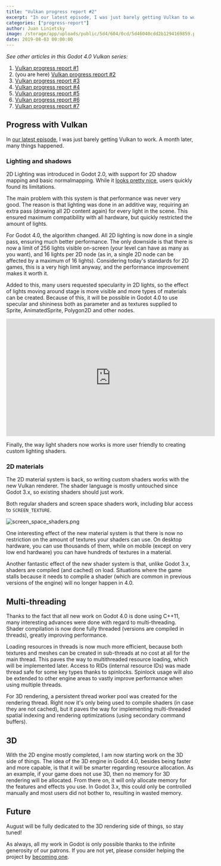 ```yaml
---
title: "Vulkan progress report #2"
excerpt: "In our latest episode, I was just barely getting Vulkan to work. A month later, many things happened!"
categories: ["progress-report"]
author: Juan Linietsky
image: /storage/app/uploads/public/5d4/604/0cd/5d46040cdd2b1294169859.png
date: 2019-08-03 00:00:00
---
```


*See other articles in this Godot 4.0 Vulkan series:*

1. [Vulkan progress report #1](https://godotengine.org/article/vulkan-progress-report-1)
2. (you are here) [Vulkan progress report #2](https://godotengine.org/article/vulkan-progress-report-2)
3. [Vulkan progress report #3](https://godotengine.org/article/vulkan-progress-report-3)
4. [Vulkan progress report #4](https://godotengine.org/article/vulkan-progress-report-4)
5. [Vulkan progress report #5](https://godotengine.org/article/vulkan-progress-report-5)
6. [Vulkan progress report #6](https://godotengine.org/article/vulkan-progress-report-6)
7. [Vulkan progress report #7](https://godotengine.org/article/vulkan-progress-report-7)

## Progress with Vulkan

In [our latest episode](https://godotengine.org/article/vulkan-progress-report-1), I was just barely getting Vulkan to work. A month later, many things happened.

### Lighting and shadows

2D Lighting was introduced in Godot 2.0, with support for 2D shadow mapping and basic normalmapping. While it [looks pretty nice](https://www.youtube.com/watch?v=q7Zwr8JjUvU&t=4s), users quickly found its limitations.

The main problem with this system is that performance was never very good. The reason is that lighting was done in an additive way, requiring an extra pass (drawing all 2D content again) for every light in the scene. This ensured maximum compatibility with all hardware, but quickly restricted the amount of lights.

For Godot 4.0, the algorithm changed. All 2D lighting is now done in a single pass, ensuring much better performance. The only downside is that there is now a limit of 256 lights visible on-screen (your level can have as many as you want), and 16 lights per 2D node (as in, a single 2D node can be affected by a maximum of 16 lights). Considering today's standards for 2D games, this is a very high limit anyway, and the performance improvement makes it worth it.

Added to this, many users requested specularity in 2D lights, so the effect of lights moving around stage is more visible and more types of materials can be created. Because of this, it will be possible in Godot 4.0 to use specular and shininess both as parameter and as textures supplied to Sprite, AnimatedSprite, Polygon2D and other nodes.


<iframe width="560" height="315" src="https://www.youtube.com/embed/rIWtIsEAHAo" frameborder="0" allow="accelerometer; autoplay; encrypted-media; gyroscope; picture-in-picture" allowfullscreen></iframe>

Finally, the way light shaders now works is more user friendly to creating custom lighting shaders.


### 2D materials

The 2D material system is back, so writing custom shaders works with the new Vulkan renderer. The shader language is mostly untouched since Godot 3.x, so existing shaders should just work.

Both regular shaders and screen space shaders work, including blur access to ``SCREEN_TEXTURE``.


![screen_space_shaders.png](/storage/app/uploads/public/5d4/5fd/82c/5d45fd82c742e860678130.png)

One interesting effect of the new material system is that there is now no restriction on the amount of textures your shaders can use. On desktop hardware, you can use thousands of them, while on mobile (except on very low end hardware) you can have hundreds of textures in a material.

Another fantastic effect of the new shader system is that, unlike Godot 3.x, shaders are compiled (and cached) on load. Situations where the game stalls because it needs to compile a shader (which are common in previous versions of the engine) will no longer happen in 4.0.

## Multi-threading

Thanks to the fact that all new work on Godot 4.0 is done using C++11, many interesting advances were done with regard to multi-threading. Shader compilation is now done fully threaded (versions are compiled in threads), greatly improving performance.

Loading resources in threads is now much more efficient, because both textures and meshes can be created in sub-threads at no cost at all for the main thread. This paves the way to multithreaded resource loading, which will be implemented later. Access to RIDs (internal resource IDs) was made thread safe for some key types thanks to spinlocks. Spinlock usage will also be extended to other engine areas to vastly improve performance when using multiple threads.

For 3D rendering, a persistent thread worker pool was created for the rendering thread. Right now it's only being used to compile shaders (in case they are not cached), but it paves the way for implementing multi-threaded spatial indexing and rendering optimizations (using secondary command buffers).

## 3D

With the 2D engine mostly completed, I am now starting work on the 3D side of things. The idea of the 3D engine in Godot 4.0, besides being faster and more capable, is that it will be smarter regarding resource allocation. As an example, if your game does not use 3D, then no memory for 3D rendering will be allocated. From there on, it will only allocate memory for the features and effects you use. In Godot 3.x, this could only be controlled manually and most users did not bother to, resulting in wasted memory.

## Future

August will be fully dedicated to the 3D rendering side of things, so stay tuned!

As always, all my work in Godot is only possible thanks to the infinite generosity of our patrons. If you are not yet, please consider helping the project by [becoming one](https://www.patreon.com/godotengine).
